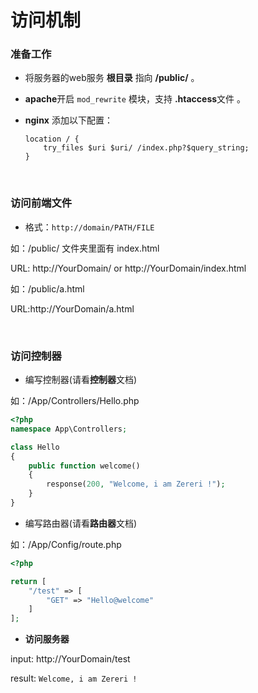# 访问机制

### 准备工作

- 将服务器的web服务 **根目录** 指向 **/public/**   。

- **apache**开启 `mod_rewrite` 模块，支持 **.htaccess**文件 。

- **nginx** 添加以下配置：

  ``` 
  location / {
      try_files $uri $uri/ /index.php?$query_string;
  }
  ```


<br/>

### 访问前端文件

- 格式：`http://domain/PATH/FILE`

如：/public/  文件夹里面有  index.html

URL: http://YourDomain/   or  http://YourDomain/index.html  

如：/public/a.html

URL:http://YourDomain/a.html

<br/>

### 访问控制器

- 编写控制器(请看**控制器**文档)

如：/App/Controllers/Hello.php

```php
<?php
namespace App\Controllers;

class Hello
{
    public function welcome()
    {
        response(200, "Welcome, i am Zereri !");
    }
}
```

- 编写路由器(请看**路由器**文档)

如：/App/Config/route.php

```php
<?php

return [
    "/test" => [
        "GET" => "Hello@welcome"
    ]
];
```

- **访问服务器**

input: http://YourDomain/test

result: `Welcome, i am Zereri !`

